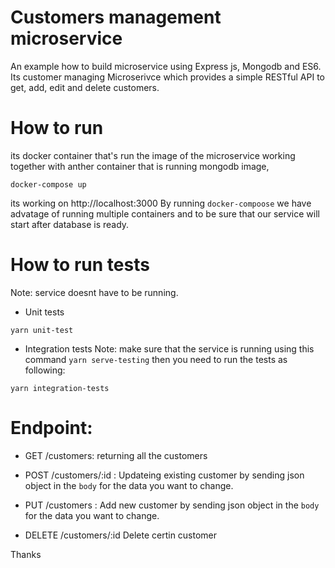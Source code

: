 # Customers management microservice
An example how to build microservice using Express js, Mongodb and ES6. Its customer managing Microserivce which provides 
a simple RESTful API to get, add, edit and delete customers.

# How to run
its docker container that's run the image of the microservice working together with anther container that is running mongodb image,
```
docker-compose up
```
its working on http://localhost:3000
By running `docker-compoose` we have advatage of running multiple containers and to be sure that our service will start after database
is ready.  

# How to run tests
Note: service doesnt have to be running.
- Unit tests

```
yarn unit-test
```

- Integration tests
Note: make sure that the service is running using this command `yarn serve-testing` then you need to run the tests as following:
```
yarn integration-tests
```

# Endpoint:
- GET /customers:
returning all the customers

- POST /customers/:id :
Updateing existing customer by sending json object in the `body` for the data you want to change.

- PUT /customers :
Add new customer by sending json object in the `body` for the data you want to change.

- DELETE /customers/:id
Delete certin customer


Thanks
